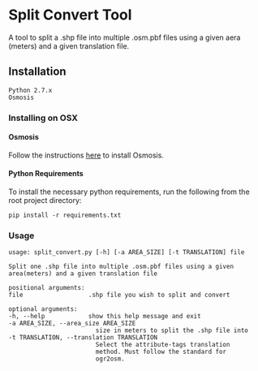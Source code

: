 # Split Convert Tool
A tool to split a .shp file into multiple .osm.pbf files using a given aera (meters) and a given translation file.

## Installation
    Python 2.7.x
    Osmosis

### Installing on OSX
#### Osmosis
Follow the instructions [here](https://wiki.openstreetmap.org/wiki/Osmosis#Latest_stable_version) to install Osmosis.

#### Python Requirements
To install the necessary python requirements, run the following from the root project directory:

    pip install -r requirements.txt

### Usage
    usage: split_convert.py [-h] [-a AREA_SIZE] [-t TRANSLATION] file

    Split one .shp file into multiple .osm.pbf files using a given area(meters) and a given translation file

    positional arguments:
    file                  .shp file you wish to split and convert

    optional arguments:
    -h, --help            show this help message and exit
    -a AREA_SIZE, --area_size AREA_SIZE
                            size in meters to split the .shp file into
    -t TRANSLATION, --translation TRANSLATION
                            Select the attribute-tags translation
                            method. Must follow the standard for
                            ogr2osm.